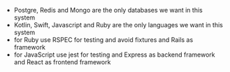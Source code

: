 - Postgre, Redis and Mongo are the only databases we want in this system
- Kotlin, Swift, Javascript and Ruby are the only languages we want in this system
- for Ruby use RSPEC for testing and avoid fixtures and Rails as framework
- for JavaScript use jest for testing and Express as backend framework and React as frontend framework

